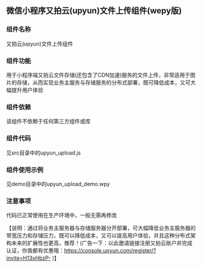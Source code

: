 ## 微信小程序又拍云(upyun)文件上传组件(wepy版)

### 组件名称
又拍云(upyun)文件上传组件

### 组件功能
用于小程序端又拍云文件存储(还包含了CDN加速)服务的文件上传，非常适用于图片的存储，从而实现业务主服务与存储服务的分布式部署，既可降低成本，又可大幅提升用户体验

### 组件依赖
该组件不依赖于任何第三方组件或库

### 组件代码
见src目录中的upyun_upload.js

### 组件使用示例
见demo目录中的upyun_upload_demo.wpy

### 注意事项
代码已正常使用在生产环境中，一般无需再修改

【说明：通过将业务主服务器与存储服务器分开部署，可大幅降低业务主服务器的带宽压力和存储压力，既可以降低成本，又可以提高用户体验，并且这种分布式架构未来的扩展性也更高，推荐！(广告一下：以此邀请链接注册又拍云账户并完成认证，你我都有优惠哦：https://console.upyun.com/register/?invite=H13xHbzP- )】
